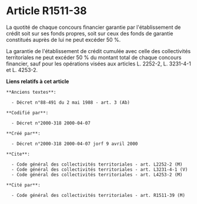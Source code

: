 # Article R1511-38

La quotité de chaque concours financier garantie par l'établissement de crédit soit sur ses fonds propres, soit sur ceux des
fonds de garantie constitués auprès de lui ne peut excéder 50 %.

La garantie de l'établissement de crédit cumulée avec celle des collectivités territoriales ne peut excéder 50 % du montant
total de chaque concours financier, sauf pour les opérations visées aux articles L. 2252-2, L. 3231-4-1 et L. 4253-2.

**Liens relatifs à cet article**

	**Anciens textes**:

	  - Décret n°88-491 du 2 mai 1988 - art. 3 (Ab)

	**Codifié par**:

	  - Décret n°2000-318 2000-04-07

	**Créé par**:

	  - Décret n°2000-318 2000-04-07 jorf 9 avril 2000

	**Cite**:

	  - Code général des collectivités territoriales - art. L2252-2 (M)
	  - Code général des collectivités territoriales - art. L3231-4-1 (V)
	  - Code général des collectivités territoriales - art. L4253-2 (M)

	**Cité par**:

	  - Code général des collectivités territoriales - art. R1511-39 (M)
